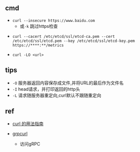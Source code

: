 ## cmd

+ `curl --insecure https://www.baidu.com`
    + 或`-k` 跳过https检查

<!-- https exapmle-->
+ `curl --cacert /etc/etcd/ssl/etcd-ca.pem --cert /etc/etcd/ssl/etcd.pem --key /etc/etcd/ssl/etcd-key.pem https://****:**/metrics`


+ `curl -LO <url>`

## tips
+ `-O` 服务器返回内容保存成文件,并将URL的最后作为文件名
+ `-I` head请求，并打印返回的http头
+ `-L` 请求随服务器重定向,curl默认不跟随重定向


## ref
+ [curl 的用法指南](https://www.ruanyifeng.com/blog/2019/09/curl-reference.html)

+ [grpcurl](https://blog.frognew.com/2020/04/grpcurl.html)
    + 访问gRPC


